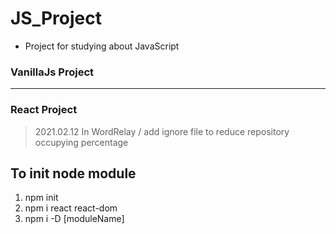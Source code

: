# JS_Project

* Project for studying about JavaScript

### VanillaJs Project

***

### React Project

> 2021.02.12 In WordRelay / add ignore file to reduce repository occupying percentage

## To init node module
1. npm init 
2. npm i react react-dom
3. npm i -D [moduleName]
